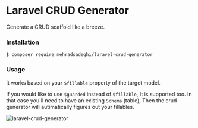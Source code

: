 # Laravel CRUD Generator
Generate a CRUD scaffold like a breeze.

### Installation
`$ composer require mehradsadeghi/laravel-crud-generator`

### Usage
It works based on your `$fillable` property of the target model.

If you would like to use `$guarded` instead of `$fillable`, It is supported too. 
In that case you'll need to have an existing `Schema` (table), Then the crud generator will autimatically figures out your fillables.


![laravel-crud-generator](https://user-images.githubusercontent.com/31504728/92512225-b99be400-f223-11ea-84ba-bbfb55d1babd.gif)
